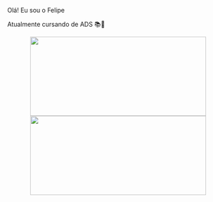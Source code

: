 Olá! Eu sou o Felipe

Atualmente cursando de ADS 📚🖤

<div align="center">
  <a href="https://github.com/felipe5744">
  <img height="180em" width="400em" src="https://github-readme-stats.vercel.app/api?username=felipe5744&show_icons=true&theme=dark&include_all_commits=true&count_private=true"/>
  <img height="180em" width="400em" src="https://github-readme-stats.vercel.app/api/top-langs/?username=felipe5744&layout=compact&langs_count=7&theme=dark"/>
</div>
